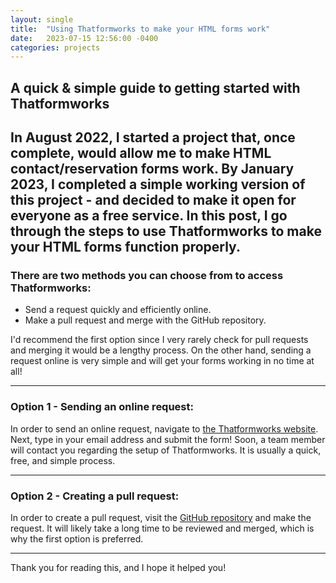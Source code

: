 ```yaml
---
layout: single
title:  "Using Thatformworks to make your HTML forms work"
date:   2023-07-15 12:56:00 -0400
categories: projects
---
```


A quick & simple guide to getting started with Thatformworks
---

In August 2022, I started a project that, once complete, would allow me to make HTML contact/reservation forms work. By January 2023, I completed a simple working version of this project - and decided to make it open for everyone as a free service. In this post, I go through the steps to use Thatformworks to make your HTML forms function properly.
---

### There are two methods you can choose from to access Thatformworks:

* Send a request quickly and efficiently online.
* Make a pull request and merge with the GitHub repository.

I'd recommend the first option since I very rarely check for pull requests and merging it would be a lengthy process. On the other hand, sending a request online is very simple and will get your forms working in no time at all!

---

### Option 1 - Sending an online request:

In order to send an online request, navigate to [the Thatformworks website](https://thatformworks.pythonanywhere.com). Next, type in your email address and submit the form! Soon, a team member will contact you regarding the setup of Thatformworks. It is usually a quick, free, and simple process.

---

### Option 2 - Creating a pull request:

In order to create a pull request, visit the [GitHub repository](https://github.com/savirsingh/thatformworks) and make the request. It will likely take a long time to be reviewed and merged, which is why the first option is preferred.

---

Thank you for reading this, and I hope it helped you!
